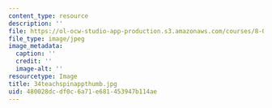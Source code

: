 ```yaml
---
content_type: resource
description: ''
file: https://ol-ocw-studio-app-production.s3.amazonaws.com/courses/8-02-physics-ii-electricity-and-magnetism-spring-2007/480028dcdf0c6a71e681453947b114ae_34teachspinappthumb.jpg
file_type: image/jpeg
image_metadata:
  caption: ''
  credit: ''
  image-alt: ''
resourcetype: Image
title: 34teachspinappthumb.jpg
uid: 480028dc-df0c-6a71-e681-453947b114ae
---
```

